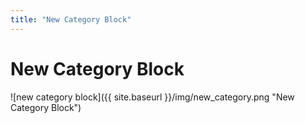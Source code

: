 ```yaml
---
title: "New Category Block"
---
```

# New Category Block
![new category block]({{ site.baseurl }}/img/new_category.png "New Category Block")